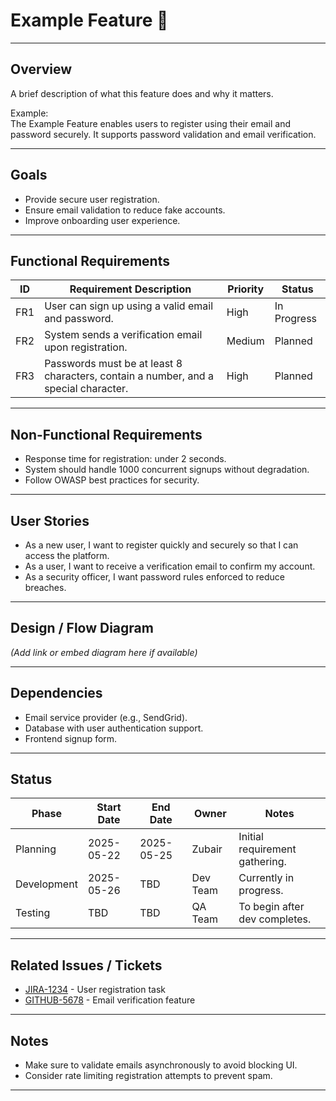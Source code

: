 <!--
START OF feat/example-feature.md

Purpose:
Document the details and requirements of the Example Feature.

Update Frequency:
Update whenever the feature’s scope, requirements, or status changes.

Location: docs/feat/example-feature.md
-->

# Example Feature 🚀

---

## Overview

A brief description of what this feature does and why it matters.

Example:  
The Example Feature enables users to register using their email and password securely. It supports password validation and email verification.

---

## Goals

- Provide secure user registration.  
- Ensure email validation to reduce fake accounts.  
- Improve onboarding user experience.

---

## Functional Requirements

| ID  | Requirement Description                                                             | Priority | Status      |
|-----|-------------------------------------------------------------------------------------|----------|-------------|
| FR1 | User can sign up using a valid email and password.                                  | High     | In Progress |
| FR2 | System sends a verification email upon registration.                                | Medium   | Planned     |
| FR3 | Passwords must be at least 8 characters, contain a number, and a special character. | High     | Planned     |

---

## Non-Functional Requirements

- Response time for registration: under 2 seconds.  
- System should handle 1000 concurrent signups without degradation.  
- Follow OWASP best practices for security.

---

## User Stories

- As a new user, I want to register quickly and securely so that I can access the platform.  
- As a user, I want to receive a verification email to confirm my account.  
- As a security officer, I want password rules enforced to reduce breaches.

---

## Design / Flow Diagram

*(Add link or embed diagram here if available)*

---

## Dependencies

- Email service provider (e.g., SendGrid).  
- Database with user authentication support.  
- Frontend signup form.

---

## Status

| Phase       | Start Date | End Date   | Owner    | Notes                          |
|-------------|------------|------------|----------|--------------------------------|
| Planning    | 2025-05-22 | 2025-05-25 | Zubair   | Initial requirement gathering. |
| Development | 2025-05-26 | TBD        | Dev Team | Currently in progress.         |
| Testing     | TBD        | TBD        | QA Team  | To begin after dev completes.  |

---

## Related Issues / Tickets

- [JIRA-1234](https://jira.example.com/browse/JIRA-1234) - User registration task  
- [GITHUB-5678](https://github.com/org/repo/issues/5678) - Email verification feature

---

## Notes

- Make sure to validate emails asynchronously to avoid blocking UI.  
- Consider rate limiting registration attempts to prevent spam.

---

<!-- END OF feat/example-feature.md -->
